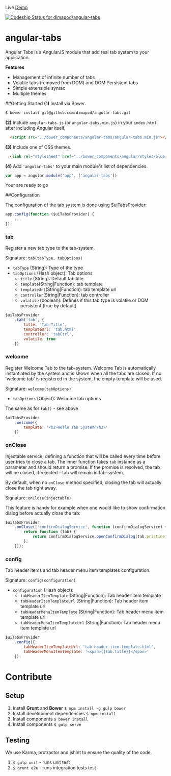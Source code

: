 Live [Demo](http://dimapod.github.io/angular-tabs)

[ ![Codeship Status for dimapod/angular-tabs](https://codeship.com/projects/c88d0ef0-5861-0132-43f2-2264a2250d8e/status)](https://codeship.com/projects/50058)

angular-tabs
============

Angular Tabs is a AngularJS module that add real tab system to your application.

**Features**
- Management of infinite number of tabs
- Volatile tabs (removed from DOM) and DOM Persistent tabs
- Simple extensible syntax
- Multiple themes

##Getting Started
**(1)** Install via Bower.
```bash
$ bower install git@github.com:dimapod/angular-tabs.git
```

**(2)** Include `angular-tabs.js` (or `angular-tabs.min.js`) in your `index.html`, after including Angular itself.

```html
  <script src="../bower_components/angular-tabs/angular-tabs.min.js"></script>
```

**(3)** Include one of CSS themes.

```html
  <link rel="stylesheet" href="../bower_components/angular/styles/blue.css">
```

**(4)** Add `'angular-tabs'` to your main module's list of dependencies.
```js
var app = angular.module('app', ['angular-tabs'])
```


Your are ready to go


##Configuration

The configuration of the tab system is done using $uiTabsProvider:
```js
app.config(function ($uiTabsProvider) {
    ...
});
```

### tab

Register a new tab type to the tab-system.
 
Signature: `tab(tabType, tabOptions)` 

- `tabType` (String): Type of the type
- `tabOptions` (Hash object): Tab options
    - `title` (String): Default tab title
    - `template`(String|Function): tab template
    - `templateUrl`(String|Function): tab template url
    - `controller`(String|Function): tab controller
    - `volatile` (boolean): Defines if this tab type is volatile or DOM persistent (true by default)
    
```js
$uiTabsProvider
    .tab('tab', {
        title: 'Tab Title',
        templateUrl: 'tab.html',
        controller: 'tabCtrl',
        volatile: true
    })
```

### welcome

Register Welcome Tab to the tab-system. Welcome Tab is automatically instantiated by the system and is shown when all the tabs are closed. If no 'welcome tab' is registered in the system, the empty template will be used.
 
Signature: `welcome(tabOptions)` 

- `tabOptions` (Object): Welcome tab options

The same as for `tab()` - see above
    
```js
$uiTabsProvider
    .welcome({
        template: '<h2>Hello Tab System</h2>'
    })
```

### onClose

Injectable service, defining a function that will be called every time before user tries to close a tab. The inner function takes `tab` instance as a parameter and should return a promise. If the promise is resolved, the tab will be closed, if rejected - tab will remain in tab-system.

By default, when no `onClose` method specified, closing the tab will actually close the tab right away. 

Signature: `onClose(injectable)` 

This feature is handy for example when one would like to show confirmation dialog before actually close the tab:    

```js
$uiTabsProvider
    .onClose(['confirmDialogService', function (confirmDialogService) {
        return function (tab) {
            return confirmDialogService.openConfirmDialog(tab.pristine, 'Are you sure ?');
        };
    }]);
```

### config

Tab header items and tab header menu item templates configuration.

Signature: `config(configuration)` 

- `configuration` (Hash object): 
    - `tabHeaderItemTemplate` (String|Function): Tab header item template 
    - `tabHeaderItemTemplateUrl` (String|Function): Tab header item template url
    - `tabHeaderMenuItemTemplate` (String|Function): Tab header menu item template url
    - `tabHeaderMenuItemTemplateUrl` (String|Function): Tab header menu item template url

```js
$uiTabsProvider
    .config({
        tabHeaderItemTemplateUrl: 'tab-header-item-template.html',
        tabHeaderMenuItemTemplate: '<span>{{tab.title}}</span>'
    });
```








# Contribute
## Setup

1. Install **Grunt** and **Bower**
	`$ npm install -g gulp bower`
2. Install development dependencies
	`$ npm install`
3. Install components
	`$ bower install`
4. Install components
	`$ gulp serve`

## Testing

We use Karma, protractor and jshint to ensure the quality of the code.
1. `$ gulp unit` - runs unit test
2. `$ grunt e2e` - runs integration tests test


